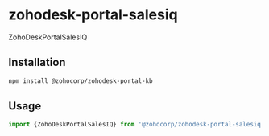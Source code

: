# zohodesk-portal-salesiq

ZohoDeskPortalSalesIQ

## Installation

```sh
npm install @zohocorp/zohodesk-portal-kb
```

## Usage


```js
import {ZohoDeskPortalSalesIQ} from '@zohocorp/zohodesk-portal-salesiq';
```